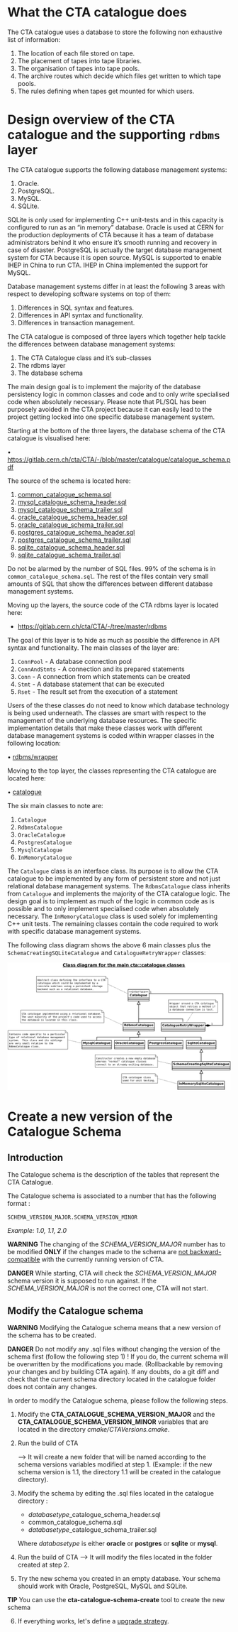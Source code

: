 # What the CTA catalogue does

The CTA catalogue uses a database to store the following non exhaustive list of information:

  1. The location of each file stored on tape.
  2. The placement of tapes into tape libraries.
  3. The organisation of tapes into tape pools.
  4. The archive routes which decide which files get written to which tape pools.
  5. The rules defining when tapes get mounted for which users.

# Design overview of the CTA catalogue and the supporting `rdbms` layer

The CTA catalogue supports the following database management systems:

  1. Oracle.
  2. PostgreSQL.
  3. MySQL.
  4. SQLite.

SQLite is only used for implementing C++ unit-tests and in this capacity is configured to run as an “in memory” database.  Oracle is used at CERN for the production deployments of CTA because it has a team of database administrators behind it who ensure it’s smooth running and recovery in case of disaster.  PostgreSQL is actually the target database management system for CTA because it is open source.    MySQL is supported to enable IHEP in China to run CTA.  IHEP in China implemented the support for MySQL.

Database management systems differ in at least the following 3 areas with respect to developing software systems on top of them:

  1. Differences in SQL syntax and features.
  2. Differences in API syntax and functionality.
  3. Differences in transaction management.

The CTA catalogue is composed of three layers which together help tackle the differences between database management systems:

  1. The CTA Catalogue class and it’s sub-classes
  2. The rdbms layer
  3. The database schema

The main design goal is to implement the majority of the database persistency logic in common classes and code and to only write specialised code when absolutely necessary.  Please note that PL/SQL has been purposely avoided in the CTA project because it can easily lead to the project getting locked into one specific database management system.

Starting at the bottom of the three layers, the database schema of the CTA catalogue is visualised here:

  • https://gitlab.cern.ch/cta/CTA/-/blob/master/catalogue/catalogue_schema.pdf

The source of the schema is located here:

  1. [common_catalogue_schema.sql](https://gitlab.cern.ch/cta/CTA/-/blob/master/catalogue/common_catalogue_schema.sql)
  2. [mysql_catalogue_schema_header.sql](https://gitlab.cern.ch/cta/CTA/-/blob/master/catalogue/mysql_catalogue_schema_header.sql)
  3. [mysql_catalogue_schema_trailer.sql](https://gitlab.cern.ch/cta/CTA/-/blob/master/catalogue/mysql_catalogue_schema_trailer.sql)
  4. [oracle_catalogue_schema_header.sql](https://gitlab.cern.ch/cta/CTA/-/blob/master/catalogue/oracle_catalogue_schema_header.sql)
  5. [oracle_catalogue_schema_trailer.sql](https://gitlab.cern.ch/cta/CTA/-/blob/master/catalogue/oracle_catalogue_schema_trailer.sql)
  6. [postgres_catalogue_schema_header.sql](https://gitlab.cern.ch/cta/CTA/-/blob/master/catalogue/postgres_catalogue_schema_header.sql)
  7. [postgres_catalogue_schema_trailer.sql](https://gitlab.cern.ch/cta/CTA/-/blob/master/catalogue/postgres_catalogue_schema_trailer.sql)
  8. [sqlite_catalogue_schema_header.sql](https://gitlab.cern.ch/cta/CTA/-/blob/master/catalogue/sqlite_catalogue_schema_header.sql)
  9. [sqlite_catalogue_schema_trailer.sql](https://gitlab.cern.ch/cta/CTA/-/blob/master/catalogue/sqlite_catalogue_schema_trailer.sql)

Do not be alarmed by the number of SQL files.  99% of the schema is in `common_catalogue_schema.sql`.  The rest of the files contain very small amounts of SQL that show the differences between different database management systems.

Moving up the layers, the source code of the CTA rdbms layer is located here:

  * https://gitlab.cern.ch/cta/CTA/-/tree/master/rdbms

The goal of this layer is to hide as much as possible the difference in API syntax and functionality.  The main classes of the layer are:
  1. `ConnPool` - A database connection pool
  2. `ConnAndStmts` - A connection and its prepared statements
  3. `Conn` - A connection from which statements can be created
  4. `Stmt` - A database statement that can be executed
  5. `Rset` - The result set from the execution of a statement

Users of the these classes do not need to know which database technology is being used underneath.  The classes are smart with respect to the management of the underlying database resources.  The specific implementation details that make these classes work with different database management systems is coded within wrapper classes in the following location:

  • [rdbms/wrapper](https://gitlab.cern.ch/cta/CTA/-/tree/master/rdbms/wrapper)

Moving to the top layer, the classes representing the CTA catalogue are located here:

  • [catalogue](https://gitlab.cern.ch/cta/CTA/-/tree/master/catalogue)

The six main classes to note are:

  1. `Catalogue`
  2. `RdbmsCatalogue`
  3. `OracleCatalogue`
  4. `PostgresCatalogue`
  5. `MysqlCatalogue`
  6. `InMemoryCatalogue`

The `Catalogue` class is an interface class.  Its purpose is to allow the CTA catalogue to be implemented by any form of persistent store and not just relational database management systems.  The `RdbmsCatalogue` class inherits from `Catalogue` and implements the majority of the CTA catalogue logic.  The design goal is to implement as much of the logic in common code as is possible and to only implement specialised code when absolutely necessary.  The `InMemoryCatalogue` class is used solely for implementing C++ unit tests.  The remaining classes contain the code required to work with specific database management systems.

The following class diagram shows the above 6 main classes plus the `SchemaCreatingSQLiteCatalogue` and `CatalogueRetryWrapper` classes:

![cta_catalogue_class_diagram.png](cta_catalogue_class_diagram.png)

# Create a new version of the Catalogue Schema

## Introduction

The Catalogue schema is the description of the tables that represent the CTA Catalogue.

The Catalogue schema is associated to a number that has the following format :
```
SCHEMA_VERSION_MAJOR.SCHEMA_VERSION_MINOR
```
*Example: 1.0, 1.1, 2.0*

**WARNING**
    The changing of the *SCHEMA_VERSION_MAJOR* number has to be modified **ONLY** if the changes made to the schema are [not backward-compatible](https://eoscta.docs.cern.ch/catalogue/upgrade/backward_incompatible_upgrades/) with the currently running version of CTA.

**DANGER**
    While starting, CTA will check the *SCHEMA_VERSION_MAJOR* schema version it is supposed to run against. If the *SCHEMA_VERSION_MAJOR* is not the correct one, CTA will not start.

## Modify the Catalogue schema

**WARNING**
    Modifying the Catalogue schema means that a new version of the schema has to be created.

**DANGER**
    Do not modify any .sql files without changing the version of the schema first (follow the following step 1) ! If you do, the current schema will be overwritten by the modifications you made. (Rollbackable by removing your changes and by building CTA again). If any doubts, do a git diff and check that the current schema directory located in the catalogue folder does not contain any changes.

In order to modify the Catalogue schema, please follow the following steps.

1. Modify the **CTA_CATALOGUE_SCHEMA_VERSION_MAJOR** and the **CTA_CATALOGUE_SCHEMA_VERSION_MINOR** variables that are located in the directory *cmake/CTAVersions.cmake*.
2. Run the build of CTA

    --> It will create a new folder that will be named according to the schema versions variables modified at step 1. (Example: if the new schema version is 1.1, the directory 1.1 will be created in the catalogue directory).

3. Modify the schema by editing the .sql files located in the catalogue directory :
    - *databasetype*_catalogue_schema_header.sql
    - common_catalogue_schema.sql
    - *databasetype*_catalogue_schema_trailer.sql

    Where *databasetype* is either **oracle** or **postgres** or **sqlite** or **mysql**.

4. Run the build of CTA
    --> It will modify the files located in the folder created at step 2.

5. Try the new schema you created in an empty database. Your schema should work with Oracle, PostgreSQL, MySQL and SQLite.

**TIP**
        You can use the **cta-catalogue-schema-create** tool to create the new schema

6. If everything works, let's define a [upgrade strategy](https://eoscta.docs.cern.ch/catalogue/upgrade/).
